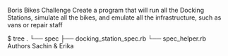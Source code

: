 Boris Bikes Challenge
Create a program that will run all the Docking Stations, simulate all the bikes, and emulate all the infrastructure, such as vans or repair staff

$ tree
.
└── spec
    ├── docking_station_spec.rb
    └── spec_helper.rb
Authors 
Sachin & Erika